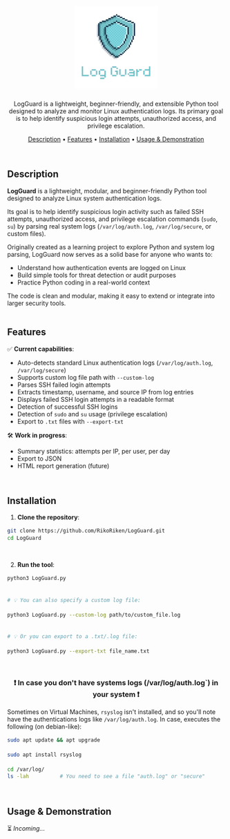 <h1 align="center">
    <img src="./assets/LogGuard-logo.png">
</h1>

<p align="center">
LogGuard is a lightweight, beginner-friendly, and extensible Python tool designed to analyze and monitor Linux authentication logs.  
Its primary goal is to help identify suspicious login attempts, unauthorized access, and privilege escalation.
</p>

<p align="center">
  <a href="#description">Description</a> •
  <a href="#features">Features</a> •
  <a href="#installation">Installation</a> •
  <a href="#usage--demonstration">Usage & Demonstration</a>
</p>

<br>

## Description

**LogGuard** is a lightweight, modular, and beginner-friendly Python tool designed to analyze Linux system authentication logs.

Its goal is to help identify suspicious login activity such as failed SSH attempts, unauthorized access, and privilege escalation commands (`sudo`, `su`) by parsing real system logs (`/var/log/auth.log`, `/var/log/secure`, or custom files).

Originally created as a learning project to explore Python and system log parsing, LogGuard now serves as a solid base for anyone who wants to:
- Understand how authentication events are logged on Linux
- Build simple tools for threat detection or audit purposes
- Practice Python coding in a real-world context

The code is clean and modular, making it easy to extend or integrate into larger security tools.
<br>
<br>

## Features

✅ **Current capabilities**:
- Auto-detects standard Linux authentication logs (`/var/log/auth.log`, `/var/log/secure`)
- Supports custom log file path with `--custom-log`
- Parses SSH failed login attempts
- Extracts timestamp, username, and source IP from log entries
- Displays failed SSH login attempts in a readable format
- Detection of successful SSH logins
- Detection of `sudo` and `su` usage (privilege escalation)
- Export to `.txt` files with `--export-txt`

🛠️ **Work in progress**:
- Summary statistics: attempts per IP, per user, per day
- Export to JSON
- HTML report generation (future)
<br>

## Installation

1. **Clone the repository**:

```bash
git clone https://github.com/RikoRiken/LogGuard.git
cd LogGuard
```
<br>

2. **Run the tool**:
```bash
python3 LogGuard.py


# 💡 You can also specify a custom log file:

python3 LogGuard.py --custom-log path/to/custom_file.log


# 💡 Or you can export to a .txt/.log file:

python3 LogGuard.py --export-txt file_name.txt
```
<br>

<h3 align="center"> ❗️ In case you don't have systems logs (/var/log/auth.log`) in your system ❗️</h3>

Sometimes on Virtual Machines, `rsyslog` isn't installed, and so you'll note have the authentications logs like `/var/log/auth.log`. In case, executes the following (on debian-like):
```bash
sudo apt update && apt upgrade 

sudo apt install rsyslog

cd /var/log/ 
ls -lah          # You need to see a file "auth.log" or "secure"
```

<br>

## Usage & Demonstration

⏳ *Incoming...*